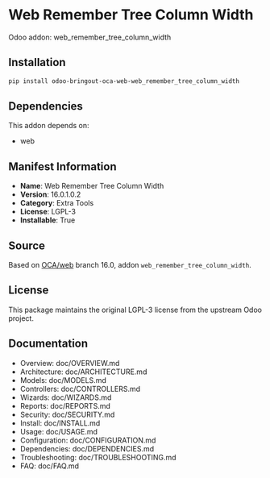 # Web Remember Tree Column Width

Odoo addon: web_remember_tree_column_width

## Installation

```bash
pip install odoo-bringout-oca-web-web_remember_tree_column_width
```

## Dependencies

This addon depends on:
- web

## Manifest Information

- **Name**: Web Remember Tree Column Width
- **Version**: 16.0.1.0.2
- **Category**: Extra Tools
- **License**: LGPL-3
- **Installable**: True

## Source

Based on [OCA/web](https://github.com/OCA/web) branch 16.0, addon `web_remember_tree_column_width`.

## License

This package maintains the original LGPL-3 license from the upstream Odoo project.

## Documentation

- Overview: doc/OVERVIEW.md
- Architecture: doc/ARCHITECTURE.md
- Models: doc/MODELS.md
- Controllers: doc/CONTROLLERS.md
- Wizards: doc/WIZARDS.md
- Reports: doc/REPORTS.md
- Security: doc/SECURITY.md
- Install: doc/INSTALL.md
- Usage: doc/USAGE.md
- Configuration: doc/CONFIGURATION.md
- Dependencies: doc/DEPENDENCIES.md
- Troubleshooting: doc/TROUBLESHOOTING.md
- FAQ: doc/FAQ.md
